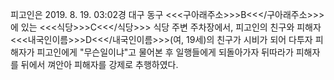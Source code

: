 피고인은 2019. 8. 19. 03:02경 대구 동구 <<<구아래주소>>>B<<</구아래주소>>>에 있는 <<<식당>>>C<<</식당>>> 식당 주변 주차장에서, 피고인의 친구와 피해자 <<<내국인이름>>>D<<</내국인이름>>>(여, 19세)의 친구가 시비가 되어 다투자 피해자가 피고인에게 "무슨일이냐"고 물어본 후 일행들에게 되돌아가자 뒤따라가 피해자를 뒤에서 껴안아 피해자를 강제로 추행하였다.
